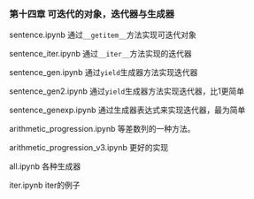 ### 第十四章 可迭代的对象，迭代器与生成器

sentence.ipynb 通过`__getitem__`方法实现可迭代对象

sentence_iter.ipynb 通过`__iter__`方法实现的迭代器

sentence_gen.ipynb 通过`yield`生成器方法实现迭代器

sentence_gen2.ipynb 通过`yield`生成器方法实现迭代器，比1更简单

sentence_genexp.ipynb 通过生成器表达式来实现迭代器，最为简单

arithmetic_progression.ipynb 等差数列的一种方法。

arithmetic_progression_v3.ipynb 更好的实现

all.ipynb 各种生成器

iter.ipynb iter的例子


